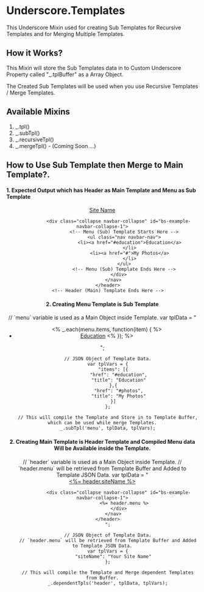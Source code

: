 Underscore.Templates
====================

This Underscore Mixin used for creating Sub Templates for Recursive Templates and for Merging Multiple Templates.

<h2>How it Works?</h2>
<p>This Mixin will store the Sub Templates data in to Custom Underscore Property called "_.tplBuffer" as a Array Object.</p>
<p>The Created Sub Templates will be used when you use Recursive Templates / Merge Templates.</p>

<h2>Available Mixins</h2>
<p>
<ol>
 <li>_.tpl()</li>
 <li>_.subTpl()</li>
 <li>_.recursiveTpl()</li>
 <li>_.mergeTpl() - (Coming Soon ...)</li>
</ol>
</p>

<h2>How to Use Sub Template then Merge to Main Template?.</h2>
<h4>1. Expected Output which has Header as Main Template and Menu as Sub Template</h4>
        <!-- Header (Main) Template Starts Here -->
        <header class="main-header">
            <nav id="menu" class="navbar navbar-default" role="navigation">
                <div class="navbar-header">
                    <a class="navbar-brand active" href="#">Site Name</a>
                </div>

                <div class="collapse navbar-collapse" id="bs-example-navbar-collapse-1">
                    <!-- Menu (Sub) Template Starts Here -->
                    <ul class="nav navbar-nav">
                        <li><a href="#education">Education</a>
                        </li>
                        <li><a href="#">My Photos</a>
                        </li>
                    </ul>
                    <!-- Menu (Sub) Template Ends Here -->
                </div>
            </nav>
        </header>
        <!-- Header (Main) Template Ends Here -->

<h4>2. Creating Menu Template is Sub Template</h4>
        // `menu` variable is used as a Main Object inside Template.
        var tplData = "
            <ul class="nav navbar-nav">
                <% _.each(menu.items, function(item) { %>
                    <li><a href="#education">Education</a>
                <% }); %>
            </ul>
        ";

        // JSON Object of Template Data.
        var tplVars = {
            "items": [{
                "href": "#education",
                "title": "Education"
            },{
                "href": "#photos",
                "title": "My Photos"
            }]
        };

        // This will compile the Template and Store in to Template Buffer, which can be used while merge Templates.
        _.subTpl('menu', tplData, tplVars);
        
<h4>2. Creating Main Template is Header Template and Compiled Menu data Will be Available inside the Template.</h4>
        // `header` variable is used as a Main Object inside Template.
        // `header.menu` will be retrieved from Template Buffer and Added to Template JSON Data.
        var tplData = "
        <header class="main-header">
            <nav id="menu" class="navbar navbar-default" role="navigation">
                <div class="navbar-header">
                    <a class="navbar-brand active" href="#"><%= header.siteName %></a>
                </div>

                <div class="collapse navbar-collapse" id="bs-example-navbar-collapse-1">
                    <%= header.menu %>
                </div>
            </nav>
        </header>
        ";

        // JSON Object of Template Data.
        // `header.menu` will be retrieved from Template Buffer and Added to Template JSON Data.
        var tplVars = {
            "siteName": "Your Site Name"
        };

        // This will compile the Template and Merge dependent Templates from Buffer.
        _.dependentTpls('header', tplData, tplVars);
